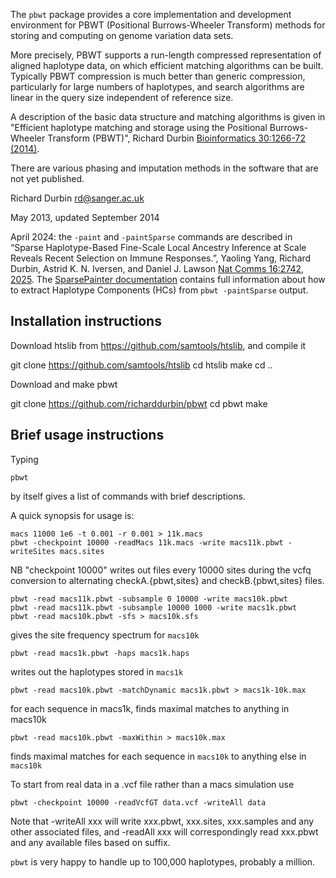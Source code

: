 The `pbwt` package provides a core implementation and development
environment for PBWT (Positional Burrows-Wheeler Transform) methods
for storing and computing on genome variation data sets.  

More precisely, PBWT supports a run-length compressed representation
of aligned haplotype data, on which efficient matching algorithms can
be built. Typically PBWT compression is much better than generic
compression, particularly for large numbers of haplotypes, and search
algorithms are linear in the query size independent of reference size.

A description of the basic data structure and matching algorithms is
given in "Efficient haplotype matching and storage using the
Positional Burrows-Wheeler Transform (PBWT)", Richard Durbin
[Bioinformatics 30:1266-72 (2014)](https://academic.oup.com/bioinformatics/article/30/9/1266/236397).

There are various phasing and imputation methods in the software that
are not yet published.

Richard Durbin <rd@sanger.ac.uk>

May 2013, updated September 2014

April 2024: the `-paint` and `-paintSparse` commands are described in “Sparse Haplotype-Based Fine-Scale Local Ancestry Inference at Scale Reveals Recent Selection on Immune Responses.”, Yaoling Yang, Richard Durbin, Astrid K. N. Iversen, and Daniel J. Lawson [Nat Comms 16:2742, 2025](https://www.nature.com/articles/s41467-025-57601-3). The [SparsePainter documentation](https://github.com/YaolingYang/painting-pipeline/tree/main/Compute%20haplotype%20components%20(HCs)) contains full information about how to extract Haplotype Components (HCs) from `pbwt -paintSparse` output.

Installation instructions
------------------------
Download htslib from https://github.com/samtools/htslib, and compile it

   git clone https://github.com/samtools/htslib
   cd htslib
   make
   cd ..

Download and make pbwt

   git clone https://github.com/richarddurbin/pbwt
   cd pbwt
   make

Brief usage instructions
------------------------

Typing

    pbwt

by itself gives a list of commands with brief descriptions.

A quick synopsis for usage is:

    macs 11000 1e6 -t 0.001 -r 0.001 > 11k.macs
    pbwt -checkpoint 10000 -readMacs 11k.macs -write macs11k.pbwt -writeSites macs.sites

NB "checkpoint 10000" writes out files every 10000 sites during the vcfq 
conversion to alternating checkA.{pbwt,sites} and checkB.{pbwt,sites} files.

    pbwt -read macs11k.pbwt -subsample 0 10000 -write macs10k.pbwt
    pbwt -read macs11k.pbwt -subsample 10000 1000 -write macs1k.pbwt
    pbwt -read macs10k.pbwt -sfs > macs10k.sfs

gives the site frequency spectrum for `macs10k`

    pbwt -read macs1k.pbwt -haps macs1k.haps

writes out the haplotypes stored in `macs1k`

    pbwt -read macs10k.pbwt -matchDynamic macs1k.pbwt > macs1k-10k.max

for each sequence in macs1k, finds maximal matches to anything in macs10k

    pbwt -read macs10k.pbwt -maxWithin > macs10k.max

finds maximal matches for each sequence in `macs10k` to anything else in `macs10k`

To start from real data in a .vcf file rather than a macs simulation use

    pbwt -checkpoint 10000 -readVcfGT data.vcf -writeAll data

Note that -writeAll xxx will write xxx.pbwt, xxx.sites, xxx.samples and any other
associated files, and -readAll xxx will correspondingly read xxx.pbwt
and any available files based on suffix.

`pbwt` is very happy to handle up to 100,000 haplotypes, probably a
million.
